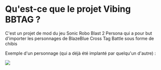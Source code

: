 <p align="center">
  <h1>
    Qu'est-ce que le projet Vibing BBTAG ?
  </h1>
</p>

C'est un projet de mod du jeu Sonic Robo Blast 2 Persona qui a pour but d'importer les personnages de BlazeBlue Cross Tag Battle sous forme de chibis 

Exemple d'un personnage (qui a déjà été implanté par quelqu'un d'autre) : 

<p>
  <img src=


